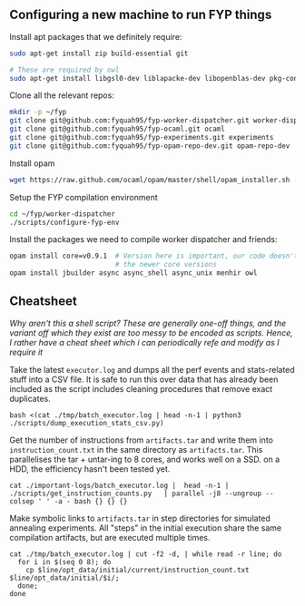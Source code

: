 ## Configuring a new machine to run FYP things

Install apt packages that we definitely require:

```bash
sudo apt-get install zip build-essential git

# These are required by owl
sudo apt-get install libgsl0-dev liblapacke-dev libopenblas-dev pkg-config libplplot-dev libshp-dev m4
```

Clone all the relevant repos:

```bash
mkdir -p ~/fyp
git clone git@github.com:fyquah95/fyp-worker-dispatcher.git worker-dispatcher
git clone git@github.com:fyquah95/fyp-ocaml.git ocaml
git clone git@github.com:fyquah95/fyp-experiments.git experiments
git clone git@github.com:fyquah95/fyp-opam-repo-dev.git opam-repo-dev
```

Install opam

```bash
wget https://raw.github.com/ocaml/opam/master/shell/opam_installer.sh -O - | sh -s /usr/local/bin
```

Setup the FYP compilation environment

```bash
cd ~/fyp/worker-dispatcher
./scripts/configure-fyp-env
```

Install the packages we need to compile worker dispatcher and friends:

```bash
opam install core=v0.9.1  # Version here is important, our code doesn't compile with
                          # the newer core versions
opam install jbuilder async async_shell async_unix menhir owl
```

## Cheatsheet

_Why aren't this a shell script? These are generally one-off things, and the
variant off which they exist are too messy to be encoded as scripts. Hence,
I rather have a cheat sheet which i can periodically refe and modify as I
require it_

Take the latest `executor.log` and dumps all the perf events and
stats-related stuff into a CSV file. It is safe to run this over data that
has already been included as the script includes cleaning procedures that
remove exact duplicates.

```
bash <(cat ./tmp/batch_executor.log | head -n-1 | python3 ./scripts/dump_execution_stats_csv.py)
```

Get the number of instructions from `artifacts.tar` and write them into
`instruction_count.txt` in the same directory as `artifacts.tar`. This
parallelises the tar + untar-ing to 8 cores, and works well on a SSD. on
a HDD, the efficiency hasn't been tested yet.


```
cat ./important-logs/batch_executor.log |  head -n-1 | ./scripts/get_instruction_counts.py   | parallel -j8 --ungroup --colsep ' ' -a - bash {} {} {}
```

Make symbolic links to `artifacts.tar` in step directories for simulated
annealing experiments. All "steps" in the initial execution share the same
compilation artifacts, but are executed multiple times.

```
cat ./tmp/batch_executor.log | cut -f2 -d, | while read -r line; do
  for i in $(seq 0 8); do
    cp $line/opt_data/initial/current/instruction_count.txt  $line/opt_data/initial/$i/;
  done;
done
```

